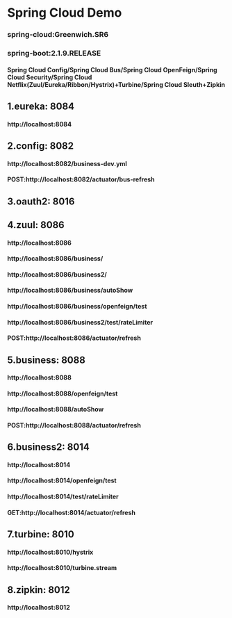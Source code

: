# Spring Cloud Demo
### spring-cloud:Greenwich.SR6
### spring-boot:2.1.9.RELEASE
#### Spring Cloud Config/Spring Cloud Bus/Spring Cloud OpenFeign/Spring Cloud Security/Spring Cloud Netflix(Zuul/Eureka/Ribbon/Hystrix)+Turbine/Spring Cloud Sleuth+Zipkin

## 1.eureka:      8084
#### http://localhost:8084

## 2.config:      8082
#### http://localhost:8082/business-dev.yml
#### POST:http://localhost:8082/actuator/bus-refresh

## 3.oauth2:      8016   

## 4.zuul:     8086
#### http://localhost:8086
#### http://localhost:8086/business/
#### http://localhost:8086/business2/
#### http://localhost:8086/business/autoShow
#### http://localhost:8086/business/openfeign/test
#### http://localhost:8086/business2/test/rateLimiter
#### POST:http://localhost:8086/actuator/refresh

## 5.business:    8088
#### http://localhost:8088
#### http://localhost:8088/openfeign/test
#### http://localhost:8088/autoShow
#### POST:http://localhost:8088/actuator/refresh

## 6.business2:   8014
#### http://localhost:8014
#### http://localhost:8014/openfeign/test
#### http://localhost:8014/test/rateLimiter
#### GET:http://localhost:8014/actuator/refresh

## 7.turbine:     8010
#### http://localhost:8010/hystrix
#### http://localhost:8010/turbine.stream

## 8.zipkin:         8012
#### http://localhost:8012

